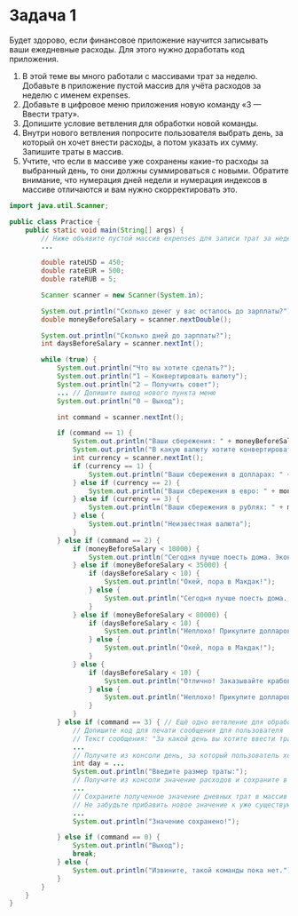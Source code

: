 # Задача 1
Будет здорово, если финансовое приложение научится записывать ваши ежедневные расходы. Для этого нужно доработать код приложения.
1. В этой теме вы много работали с массивами трат за неделю. Добавьте в приложение пустой массив для учёта расходов за неделю с именем expenses.
2. Добавьте в цифровое меню приложения новую команду «3 — Ввести трату».
3. Допишите условие ветвления для обработки новой команды.
4. Внутри нового ветвления попросите пользователя выбрать день, за который он хочет внести расходы, а потом указать их сумму. Запишите траты в массив.
5. Учтите, что если в массиве уже сохранены какие-то расходы за выбранный день, то они должны суммироваться с новыми. Обратите внимание, что нумерация дней недели и нумерация индексов в массиве отличаются и вам нужно скорректировать это.

```java
import java.util.Scanner;

public class Practice {
    public static void main(String[] args) {
        // Ниже объявите пустой массив expenses для записи трат за неделю
        ...

        double rateUSD = 450;
        double rateEUR = 500;
        double rateRUB = 5;

        Scanner scanner = new Scanner(System.in);

        System.out.println("Сколько денег у вас осталось до зарплаты?");
        double moneyBeforeSalary = scanner.nextDouble();

        System.out.println("Сколько дней до зарплаты?");
        int daysBeforeSalary = scanner.nextInt();

        while (true) {
            System.out.println("Что вы хотите сделать?");
            System.out.println("1 — Конвертировать валюту");
            System.out.println("2 — Получить совет");
            ... // Допишите вывод нового пункта меню
            System.out.println("0 — Выход");

            int command = scanner.nextInt();

            if (command == 1) {
                System.out.println("Ваши сбережения: " + moneyBeforeSalary + " KZT");
                System.out.println("В какую валюту хотите конвертировать? Доступные варианты: 1 - USD, 2 - EUR, 3 - RUB.");
                int currency = scanner.nextInt();
                if (currency == 1) {
                    System.out.println("Ваши сбережения в долларах: " + moneyBeforeSalary / rateUSD);
                } else if (currency == 2) {
                    System.out.println("Ваши сбережения в евро: " + moneyBeforeSalary / rateEUR);
                } else if (currency == 3) {
                    System.out.println("Ваши сбережения в рублях: " + moneyBeforeSalary / rateRUB);
                } else {
                    System.out.println("Неизвестная валюта");
                }
            } else if (command == 2) {
                if (moneyBeforeSalary < 10000) {
                    System.out.println("Сегодня лучше поесть дома. Экономьте, и вы дотянете до зарплаты!");
                } else if (moneyBeforeSalary < 35000) {
                    if (daysBeforeSalary < 10) {
                        System.out.println("Окей, пора в Макдак!");
                    } else {
                        System.out.println("Сегодня лучше поесть дома. Экономьте, и вы дотянете до зарплаты!");
                    }
                } else if (moneyBeforeSalary < 80000) {
                    if (daysBeforeSalary < 10) {
                        System.out.println("Неплохо! Прикупите долларов и зайдите поужинать в классное место. :)");
                    } else {
                        System.out.println("Окей, пора в Макдак!");
                    }
                } else {
                    if (daysBeforeSalary < 10) {
                        System.out.println("Отлично! Заказывайте крабов!");
                    } else {
                        System.out.println("Неплохо! Прикупите долларов и зайдите поужинать в классное место. :)");
                    }
                }
            } else if (command == 3) { // Ещё одно ветвление для обработки новой команды, допишите его условие
                // Допишите код для печати сообщения для пользователя
                // Текст сообщения: "За какой день вы хотите ввести трату: 1-ПН, 2-ВТ, 3-СР, 4-ЧТ, 5-ПТ, 6-СБ, 7-ВС?"
                ...
                // Получите из консоли день, за который пользователь хочет указать расходы
                int day = ...
                System.out.println("Введите размер траты:");
                // Получите из консоли значение расходов и сохраните в переменной expense
                ...
                // Сохраните полученное значение дневных трат в массив expenses
                // Не забудьте прибавить новое значение к уже существующим тратам
                ...
                System.out.println("Значение сохранено!");

            } else if (command == 0) {
                System.out.println("Выход");
                break;
            } else {
                System.out.println("Извините, такой команды пока нет.");
            }
        }
    }
}
```